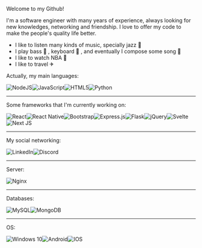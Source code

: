 Welcome to my Github!

I'm a software engineer with many years of experience, always looking for new knowledges, networking and friendship. I love to offer my code to make the people's quality life better.

- I like to listen many kinds of music, specially jazz 🎷
- I play bass 🎸 , keyboard 🎹 , and eventually I compose some song 🎵
- I like to watch NBA 🏀
- I like to travel ✈

<!--
**rafz80/rafz80** is a ✨ _special_ ✨ repository because its `README.md` (this file) appears on your GitHub profile.

Here are some ideas to get you started:

- 🔭 I’m currently working on ...
- 🌱 I’m currently learning ...
- 👯 I’m looking to collaborate on ...
- 🤔 I’m looking for help with ...
- 💬 Ask me about ...
- 📫 How to reach me: ...
- 😄 Pronouns: ...
- ⚡ Fun fact: ...
-->

Actually, my main languages:

<img alt="NodeJS" src="https://img.shields.io/badge/node.js%20-%2343853D.svg?&style=for-the-badge&logo=node.js&logoColor=white"/><img alt="JavaScript" src="https://img.shields.io/badge/javascript%20-%23323330.svg?&style=for-the-badge&logo=javascript&logoColor=%23F7DF1E"/><img alt="HTML5" src="https://img.shields.io/badge/html5%20-%23E34F26.svg?&style=for-the-badge&logo=html5&logoColor=white"/><img alt="Python" src="https://img.shields.io/badge/python%20-%2314354C.svg?&style=for-the-badge&logo=python&logoColor=white"/>
<hr />


Some frameworks that I'm currently working on:

<img alt="React" src="https://img.shields.io/badge/react%20-%2320232a.svg?&style=for-the-badge&logo=react&logoColor=%2361DAFB"/><img alt="React Native" src="https://img.shields.io/badge/react_native%20-%2320232a.svg?&style=for-the-badge&logo=react&logoColor=%2361DAFB"/><img alt="Bootstrap" src="https://img.shields.io/badge/bootstrap%20-%23563D7C.svg?&style=for-the-badge&logo=bootstrap&logoColor=white"/><img alt="Express.js" src="https://img.shields.io/badge/express.js%20-%23404d59.svg?&style=for-the-badge"/><img alt="Flask" src="https://img.shields.io/badge/flask%20-%23000.svg?&style=for-the-badge&logo=flask&logoColor=white"/><img alt="jQuery" src="https://img.shields.io/badge/jquery%20-%230769AD.svg?&style=for-the-badge&logo=jquery&logoColor=white"/><img alt="Svelte" src="https://img.shields.io/badge/svelte%20-%23f1413d.svg?&style=for-the-badge&logo=svelte&logoColor=white"/><img alt="Next JS" src="https://img.shields.io/badge/next%20js%20-%23000000.svg?&style=for-the-badge&logo=next.js&logoColor=white"/>

<hr />

My social networking:

<img alt="LinkedIn" src="https://img.shields.io/badge/linkedin%20-%230077B5.svg?&style=for-the-badge&logo=linkedin&logoColor=white"/><img alt="Discord" src="https://img.shields.io/badge/%3CServer%3E%20-%237289DA.svg?&style=for-the-badge&logo=discord&logoColor=white"/>

<hr />

Server:

<img alt="Nginx" src="https://img.shields.io/badge/nginx%20-%23009639.svg?&style=for-the-badge&logo=nginx&logoColor=white"/>

<hr />

Databases:

<img alt="MySQL" src="https://img.shields.io/badge/mysql-%2300f.svg?&style=for-the-badge&logo=mysql&logoColor=white"/><img alt="MongoDB" src ="https://img.shields.io/badge/MongoDB-%234ea94b.svg?&style=for-the-badge&logo=mongodb&logoColor=white"/>

<hr />

OS:

<img alt="Windows 10" src="https://img.shields.io/badge/Windows-0078D6?style=for-the-badge&logo=windows&logoColor=white" /><img alt="Android" src="https://img.shields.io/badge/Android-3DDC84?style=for-the-badge&logo=android&logoColor=white" /><img alt="IOS" src="https://img.shields.io/badge/iOS-000000?style=for-the-badge&logo=ios&logoColor=white">


